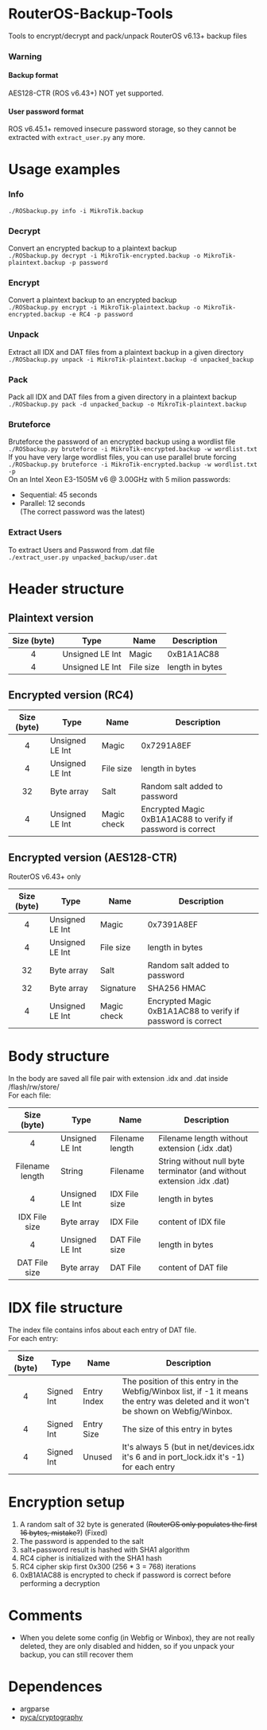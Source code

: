 # RouterOS-Backup-Tools
Tools to encrypt/decrypt and pack/unpack RouterOS v6.13+ backup files

### Warning
#### Backup format
AES128-CTR (ROS v6.43+) NOT yet supported.  
#### User password format
ROS v6.45.1+ removed insecure password storage, so they cannot be extracted with `extract_user.py` any more.

# Usage examples  

### Info
`./ROSbackup.py info -i MikroTik.backup`  

### Decrypt  
Convert an encrypted backup to a plaintext backup  
`./ROSbackup.py decrypt -i MikroTik-encrypted.backup -o MikroTik-plaintext.backup -p password`  

### Encrypt  
Convert a plaintext backup to an encrypted backup  
`./ROSbackup.py encrypt -i MikroTik-plaintext.backup -o MikroTik-encrypted.backup -e RC4 -p password`  

### Unpack  
Extract all IDX and DAT files from a plaintext backup in a given directory    
`./ROSbackup.py unpack -i MikroTik-plaintext.backup -d unpacked_backup`  

### Pack  
Pack all IDX and DAT files from a given directory in a plaintext backup    
`./ROSbackup.py pack -d unpacked_backup -o MikroTik-plaintext.backup` 

### Bruteforce
Bruteforce the password of an encrypted backup using a wordlist file  
`./ROSbackup.py bruteforce -i MikroTik-encrypted.backup -w wordlist.txt`  
If you have very large wordlist files, you can use parallel brute forcing  
`./ROSbackup.py bruteforce -i MikroTik-encrypted.backup -w wordlist.txt -p`  
On an Intel Xeon E3-1505M v6 @ 3.00GHz with 5 milion passwords:  
- Sequential: 45 seconds  
- Parallel: 12 seconds  
(The correct password was the latest)  

### Extract Users  
To extract Users and Password from .dat file  
`./extract_user.py unpacked_backup/user.dat`  

# Header structure
## Plaintext version
| Size (byte)  | Type | Name | Description |
| :----------: | ---- | ---- | ------- |
| 4 | Unsigned LE Int | Magic | 0xB1A1AC88 |
| 4 | Unsigned LE Int | File size | length in bytes |

## Encrypted version (RC4)
| Size (byte)  | Type | Name | Description |
| :----------: | ---- | ---- | ------- |
| 4 | Unsigned LE Int | Magic | 0x7291A8EF |
| 4 | Unsigned LE Int | File size | length in bytes |
| 32 | Byte array | Salt | Random salt added to password |
| 4 | Unsigned LE Int | Magic check | Encrypted Magic 0xB1A1AC88 to verify if password is correct |

## Encrypted version (AES128-CTR)  
RouterOS v6.43+ only  

| Size (byte)  | Type | Name | Description |
| :----------: | ---- | ---- | ------- |
| 4 | Unsigned LE Int | Magic | 0x7391A8EF |
| 4 | Unsigned LE Int | File size | length in bytes |
| 32 | Byte array | Salt | Random salt added to password |
| 32 | Byte array | Signature | SHA256 HMAC  |
| 4 | Unsigned LE Int | Magic check | Encrypted Magic 0xB1A1AC88 to verify if password is correct |

# Body structure
In the body are saved all file pair with extension .idx and .dat inside /flash/rw/store/  
For each file:  

| Size (byte)  | Type | Name | Description |
| :----------: | ---- | ---- | ------- |
| 4 | Unsigned LE Int | Filename length | Filename length without extension (.idx .dat) |
| Filename length | String | Filename | String without null byte terminator (and without extension .idx .dat)|
| 4 | Unsigned LE Int | IDX File size | length in bytes |
| IDX File size | Byte array | IDX File | content of IDX file |
| 4 | Unsigned LE Int | DAT File size | length in bytes |
| DAT File size | Byte array | DAT File | content of DAT file |

# IDX file structure
The index file contains infos about each entry of DAT file.    
For each entry:  

| Size (byte)  | Type | Name | Description |
| :----------: | ---- | ---- | ------- |
| 4 | Signed Int | Entry Index | The position of this entry in the Webfig/Winbox list, if -1 it means the entry was deleted and it won't be shown on Webfig/Winbox. |
| 4 | Signed Int | Entry Size | The size of this entry in bytes |
| 4 | Signed Int | Unused | It's always 5 (but in net/devices.idx it's 6 and in port_lock.idx it's -1) for each entry |

# Encryption setup
1) A random salt of 32 byte is generated (~~RouterOS only populates the first 16 bytes, mistake?~~) (Fixed)
2) The password is appended to the salt
3) salt+password result is hashed with SHA1 algorithm
4) RC4 cipher is initialized with the SHA1 hash
5) RC4 cipher skip first 0x300 (256 * 3 = 768) iterations
6) 0xB1A1AC88 is encrypted to check if password is correct before performing a decryption

# Comments
- When you delete some config (in Webfig or Winbox), they are not really deleted, they are only disabled and hidden, so if you unpack your backup, you can still recover them

# Dependences
- argparse
- [pyca/cryptography](https://cryptography.io/en/latest/installation.html#installation)
